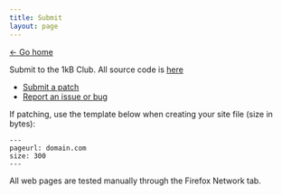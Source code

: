```yaml
---
title: Submit
layout: page
---
```


[&larr; Go home](/)

Submit to the 1kB Club. All source code is [here](https://git.sr.ht/~bt/1kb-club)

- [Submit a patch](https://lists.sr.ht/~bt/1kb-club-devel)
- [Report an issue or bug](https://todo.sr.ht/~bt/1kb-club-bugs)

If patching, use the template below when creating your site file (size in bytes):

```
---
pageurl: domain.com
size: 300
---
```

All web pages are tested manually through the Firefox Network tab.
